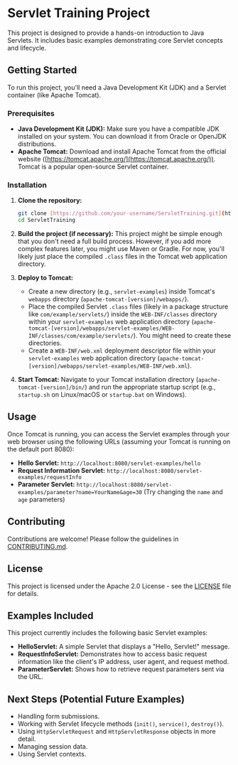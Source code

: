 # Servlet Training Project

This project is designed to provide a hands-on introduction to Java Servlets. It includes basic examples demonstrating core Servlet concepts and lifecycle.

## Getting Started

To run this project, you'll need a Java Development Kit (JDK) and a Servlet container (like Apache Tomcat).

### Prerequisites

* **Java Development Kit (JDK):** Make sure you have a compatible JDK installed on your system. You can download it from Oracle or OpenJDK distributions.
* **Apache Tomcat:** Download and install Apache Tomcat from the official website ([https://tomcat.apache.org/](https://tomcat.apache.org/)). Tomcat is a popular open-source Servlet container.

### Installation

1.  **Clone the repository:**
    ```bash
    git clone [https://github.com/your-username/ServletTraining.git](https://github.com/your-username/ServletTraining.git)
    cd ServletTraining
    ```

2.  **Build the project (if necessary):** This project might be simple enough that you don't need a full build process. However, if you add more complex features later, you might use Maven or Gradle. For now, you'll likely just place the compiled `.class` files in the Tomcat web application directory.

3.  **Deploy to Tomcat:**
    * Create a new directory (e.g., `servlet-examples`) inside Tomcat's `webapps` directory (`apache-tomcat-[version]/webapps/`).
    * Place the compiled Servlet `.class` files (likely in a package structure like `com/example/servlets/`) inside the `WEB-INF/classes` directory within your `servlet-examples` web application directory (`apache-tomcat-[version]/webapps/servlet-examples/WEB-INF/classes/com/example/servlets/`). You might need to create these directories.
    * Create a `WEB-INF/web.xml` deployment descriptor file within your `servlet-examples` web application directory (`apache-tomcat-[version]/webapps/servlet-examples/WEB-INF/web.xml`).

4.  **Start Tomcat:** Navigate to your Tomcat installation directory (`apache-tomcat-[version]/bin/`) and run the appropriate startup script (e.g., `startup.sh` on Linux/macOS or `startup.bat` on Windows).

## Usage

Once Tomcat is running, you can access the Servlet examples through your web browser using the following URLs (assuming your Tomcat is running on the default port 8080):

* **Hello Servlet:** `http://localhost:8080/servlet-examples/hello`
* **Request Information Servlet:** `http://localhost:8080/servlet-examples/requestInfo`
* **Parameter Servlet:** `http://localhost:8080/servlet-examples/parameter?name=YourName&age=30` (Try changing the `name` and `age` parameters)

## Contributing

Contributions are welcome! Please follow the guidelines in [CONTRIBUTING.md](CONTRIBUTING.md).

## License

This project is licensed under the Apache 2.0 License - see the [LICENSE](LICENSE) file for details.

## Examples Included

This project currently includes the following basic Servlet examples:

* **HelloServlet:** A simple Servlet that displays a "Hello, Servlet!" message.
* **RequestInfoServlet:** Demonstrates how to access basic request information like the client's IP address, user agent, and request method.
* **ParameterServlet:** Shows how to retrieve request parameters sent via the URL.

## Next Steps (Potential Future Examples)

* Handling form submissions.
* Working with Servlet lifecycle methods (`init()`, `service()`, `destroy()`).
* Using `HttpServletRequest` and `HttpServletResponse` objects in more detail.
* Managing session data.
* Using Servlet contexts.
